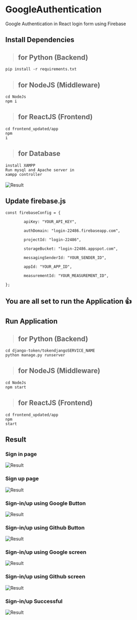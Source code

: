 # GoogleAuthentication
Google Authentication in React login form using Firebase

## Install Dependencies
>## for Python (Backend)
<code>pip install -r requirements.txt</code> <br />

>## for NodeJS (Middleware)
<code>cd NodeJs</code><br />
<code>npm i</code><br />

>## for ReactJS (Frontend)
<code>cd frontend_updated/app</code><br />
<code>npm i</code><br />

>## for Database
<code>install XAMPP</code><br />
<code>Run mysql and Apache server in xampp controller</code><br />
<br />
![Result](https://github.com/safiullah1999/ReactGoogleAuthentication/blob/main/frontend_updated/app/public/demo/xampp-controller.PNG?raw=true)

## Update firebase.js
<pre><code>const firebaseConfig = {<br />
   &#9;apiKey: "YOUR_API_KEY",<br />
   &#9;authDomain: "login-22486.firebaseapp.com",<br />
   &#9;projectId: "login-22486",<br />
   &#9;storageBucket: "login-22486.appspot.com",<br />
   &#9;messagingSenderId: "YOUR_SENDER_ID",<br />
   &#9;appId: "YOUR_APP_ID",<br />
   &#9;measurementId: "YOUR_MEASUREMENT_ID",<br />
};</code></pre>

## You are all set to run the Application :+1:

## Run Application
>## for Python (Backend)
<code>cd django-token/tokendjangoSERVICE_NAME</code><br />
<code>python manage.py runserver</code><br />

>## for NodeJS (Middleware)
<code>cd NodeJs</code><br />
<code>npm start</code><br />

>## for ReactJS (Frontend)
<code>cd frontend_updated/app</code><br />
<code>npm start</code><br />

## Result

### Sign in page
![Result](https://github.com/safiullah1999/ReactGoogleAuthentication/blob/main/frontend_updated/app/public/demo/sign-in-form.PNG?raw=true)
### Sign up page
![Result](https://github.com/safiullah1999/ReactGoogleAuthentication/blob/main/frontend_updated/app/public/demo/sign-up-form.PNG?raw=true)
### Sign-in/up using Google Button
![Result](https://github.com/safiullah1999/ReactGoogleAuthentication/blob/main/frontend_updated/app/public/demo/login-using-social.PNG?raw=true)
### Sign-in/up using Github Button
![Result](https://github.com/safiullah1999/ReactGoogleAuthentication/blob/main/frontend_updated/app/public/demo/login-using-social.PNG?raw=true)
### Sign-in/up using Google screen
![Result](https://github.com/safiullah1999/ReactGoogleAuthentication/blob/main/frontend_updated/app/public/demo/sign-up-using-google.PNG?raw=true)
### Sign-in/up using Github screen
![Result](https://github.com/safiullah1999/ReactGoogleAuthentication/blob/main/frontend_updated/app/public/demo/sign-up-using-google.PNG?raw=true)
### Sign-in/up Successful
![Result](https://github.com/safiullah1999/ReactGoogleAuthentication/blob/main/frontend_updated/app/public/demo/successful-sign-in.PNG?raw=true)
